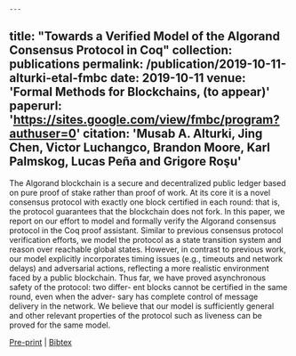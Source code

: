 	---
title: "Towards a Verified Model of the Algorand Consensus Protocol in Coq"
collection: publications
permalink: /publication/2019-10-11-alturki-etal-fmbc
date: 2019-10-11
venue: 'Formal Methods for Blockchains, (to appear)'
paperurl: 'https://sites.google.com/view/fmbc/program?authuser=0'
citation: 'Musab A. Alturki, Jing Chen, Victor Luchangco, Brandon Moore, Karl Palmskog, Lucas Peña and Grigore Roşu'
---

The Algorand blockchain is a secure and decentralized public
ledger based on pure proof of stake rather than proof of work. At its core
it is a novel consensus protocol with exactly one block certified in each
round: that is, the protocol guarantees that the blockchain does not
fork. In this paper, we report on our effort to model and formally verify
the Algorand consensus protocol in the Coq proof assistant. Similar to
previous consensus protocol verification efforts, we model the protocol
as a state transition system and reason over reachable global states.
However, in contrast to previous work, our model explicitly incorporates
timing issues (e.g., timeouts and network delays) and adversarial actions,
reflecting a more realistic environment faced by a public blockchain.
Thus far, we have proved asynchronous safety of the protocol: two differ-
ent blocks cannot be certified in the same round, even when the adver-
sary has complete control of message delivery in the network. We believe
that our model is sufficiently general and other relevant properties of the
protocol such as liveness can be proved for the same model.

[Pre-print](http://academicpages.github.io/files/paper1.pdf) |
[Bibtex](#)
